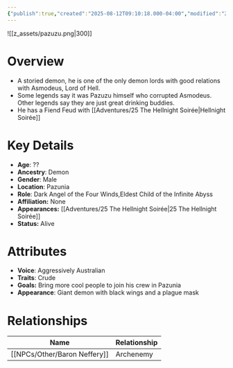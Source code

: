 ```yaml
---
{"publish":true,"created":"2025-08-12T09:10:18.000-04:00","modified":"2025-10-17T10:16:16.576-04:00","published":"2025-10-17T10:16:16.576-04:00","cssclasses":"","Age":"??","Ancestry":["Demon"],"Gender":"Male","Location":["Pazunia"],"Role":["Dark Angel of the Four Winds","Eldest Child of the Infinite Abyss"],"Affiliation":["None"],"Appearances":["[[25 The Hellnight Soirée]]"],"Status":"Alive"}
---
```


![[z_assets/pazuzu.png|300]]

# Overview
- A storied demon, he is one of the only demon lords with good relations with Asmodeus, Lord of Hell.
- Some legends say it was Pazuzu himself who corrupted Asmodeus. Other legends say they are just great drinking buddies.
- He has a Fiend Feud with [[Adventures/25 The Hellnight Soirée\|Hellnight Soirée]]

# Key Details
- **Age**: ??
- **Ancestry**: Demon
- **Gender**: Male
- **Location**: Pazunia
- **Role**: Dark Angel of the Four Winds,Eldest Child of the Infinite Abyss
- **Affiliation:** None
- **Appearances:** [[Adventures/25 The Hellnight Soirée\|25 The Hellnight Soirée]]
- **Status:** Alive

# Attributes
- **Voice**: Aggressively Australian
- **Traits**: Crude
- **Goals:** Bring more cool people to join his crew in Pazunia
- **Appearance**: Giant demon with black wings and a plague mask

# Relationships

| Name              | Relationship |
| ----------------- | ------------ |
| [[NPCs/Other/Baron Neffery]] | Archenemy    |

